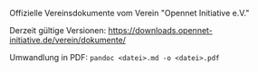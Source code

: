Offizielle Vereinsdokumente vom Verein "Opennet Initiative e.V."

Derzeit gültige Versionen: https://downloads.opennet-initiative.de/verein/dokumente/

Umwandlung in PDF:
`pandoc <datei>.md -o <datei>.pdf`
